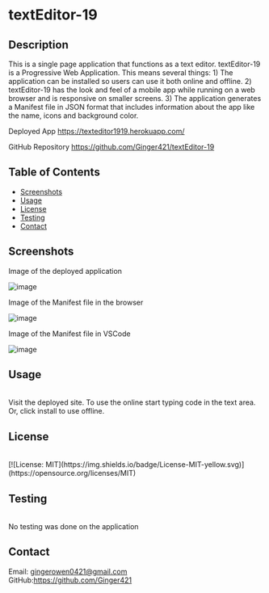 # textEditor-19


## Description
This is a single page application that functions as a text editor. textEditor-19 is a Progressive Web Application. This means several things: 1) The application can be installed so users can use it both online and offline. 2) textEditor-19 has the look and feel of a mobile app while running on a web browser and is responsive on smaller screens. 3) The application generates a Manifest file in JSON format that includes information about the app like the name, icons and background color. 

Deployed App
https://texteditor1919.herokuapp.com/

GitHub Repository
https://github.com/Ginger421/textEditor-19

## Table of Contents
* [Screenshots](#screenshots)
* [Usage](#usage)
* [License](#license)
* [Testing](#testing)
* [Contact](#contact)

## Screenshots

Image of the deployed application

![image](https://user-images.githubusercontent.com/101539821/193646755-b632ffcf-1f37-4e46-af59-3305f0078824.png)

Image of the Manifest file in the browser

![image](https://user-images.githubusercontent.com/101539821/193658645-34630bc3-c167-4817-bf40-3dee37e8506e.png)

Image of the Manifest file in VSCode

![image](https://user-images.githubusercontent.com/101539821/223192474-f5c60d74-8899-4f11-97f7-9ba73f4e9792.png)

## Usage
<br>
Visit the deployed site. To use the online start typing code in the text area. Or, click install to use offline.

## License
<br>
[![License: MIT](https://img.shields.io/badge/License-MIT-yellow.svg)](https://opensource.org/licenses/MIT)

## Testing
<br>
No testing was done on the application

## Contact
Email: gingerowen0421@gmail.com 
<br>
GitHub:https://github.com/Ginger421
